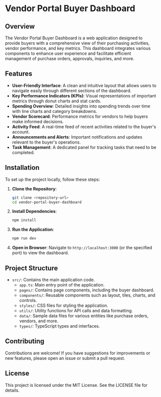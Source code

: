 # Vendor Portal Buyer Dashboard

## Overview

The Vendor Portal Buyer Dashboard is a web application designed to provide buyers with a comprehensive view of their purchasing activities, vendor performance, and key metrics. This dashboard integrates various components to enhance user experience and facilitate efficient management of purchase orders, approvals, inquiries, and more.

## Features

- **User-Friendly Interface**: A clean and intuitive layout that allows users to navigate easily through different sections of the dashboard.
- **Key Performance Indicators (KPIs)**: Visual representations of important metrics through donut charts and stat cards.
- **Spending Overview**: Detailed insights into spending trends over time with line charts and category breakdowns.
- **Vendor Scorecard**: Performance metrics for vendors to help buyers make informed decisions.
- **Activity Feed**: A real-time feed of recent activities related to the buyer's account.
- **Announcements and Alerts**: Important notifications and updates relevant to the buyer's operations.
- **Task Management**: A dedicated panel for tracking tasks that need to be completed.

## Installation

To set up the project locally, follow these steps:

1. **Clone the Repository**:
   ```bash
   git clone <repository-url>
   cd vendor-portal-buyer-dashboard
   ```

2. **Install Dependencies**:
   ```bash
   npm install
   ```

3. **Run the Application**:
   ```bash
   npm run dev
   ```

4. **Open in Browser**:
   Navigate to `http://localhost:3000` (or the specified port) to view the dashboard.

## Project Structure

- `src/`: Contains the main application code.
  - `app.ts`: Main entry point of the application.
  - `pages/`: Contains page components, including the buyer dashboard.
  - `components/`: Reusable components such as layout, tiles, charts, and controls.
  - `styles/`: CSS files for styling the application.
  - `utils/`: Utility functions for API calls and data formatting.
  - `data/`: Sample data files for various entities like purchase orders, vendors, and more.
  - `types/`: TypeScript types and interfaces.

## Contributing

Contributions are welcome! If you have suggestions for improvements or new features, please open an issue or submit a pull request.

## License

This project is licensed under the MIT License. See the LICENSE file for details.